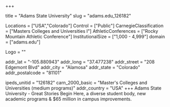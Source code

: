
+++

title = "Adams State University"
slug = "adams.edu_126182"

Locations = ["USA","Colorado"]
Control = ["Public"]
CarnegieClassification = ["Masters Colleges and Universities I"]
AthleticConferences = ["Rocky Mountain Athletic Conference"]
InstitutionalSize = ["1,000 - 4,999"]
domain = ["adams.edu"]

Logo = ""

addr_lat = "-105.880943"
addr_long = "37.477238"
addr_street = "208 Edgemont Blvd"
addr_city = "Alamosa"
addr_state = "Colorado"
addr_postalcode = "81101"

ipeds_unitid = "126182"
carn_2000_basic = "Master's Colleges and Universities (medium programs)"
addr_country = "USA"
+++
    Adams State University - Great Stories Begin Here, a diverse student body, new academic programs &amp; $65 million in campus improvements.

